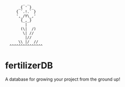             _ _
          _{ ' }_
         { `.!.` }
         ',_/Y\_,'
           {_,_}
             |
           (\|  /)
            \| //
             |//
          \\ |/  //
      ^^^^^^^^^^^^^^^


# fertilizerDB
A database for growing your project from the ground up!
